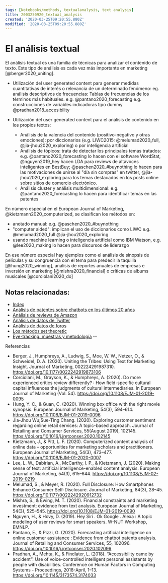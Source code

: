 ```yaml
---
tags: [Notebooks/methods, textualanalysis, text analysis]
title: 2003250920_textual_analysis
created: '2020-03-25T09:20:55.880Z'
modified: '2020-03-25T09:20:55.880Z'
---
```


# El análisis textual

El análisis textual es una familia de técnicas para analizar el contenido de texto. Este tipo de análisis es cada vez más importante en marketing [@berger2020_uniting].

- Utilización del user generated content para generar medidas cuantitativas de interés o relevancia de un determinado fenómeno: eg. análisis descriptivos de frecuencias: Tablas de frecuencias de los términos más habituales. e.g. @pantano2020_forecasting e.g. construcciones de variables indicadoras tipo dummy @pradhan2018_accesibility

- Utilización del user generated content para el análisis de contenido en los propios textos:
  - Análisis de la valencia del contenido (positivo-negativo y otras emociones): por diccionarios (e.g. LIWC2015: @melumad2020_full, @jia-jhou2020_exploring) o por inteligencia artificial
  - Análisis de tópicos: trata de detectar los principales temas tratados: e.g. @pantano2020_forecasting lo hacen con el software WordStat, @nguyen2019_hey hacen LDA para reviews de altavoces inteligentes en BestBuy; @paschen2020_#buynothing lo hacen para las motivaciones de unirse al "día sin compras" en twitter, @jia-jhou2020_exploring para los temas destacados en los posts online sobre sitios de comercio electrónico.
  - Análisis cluster y análisis multidimensional: e.g. @pantano2020_forecasting lo hacen para identificar temas en las patentes

En número especial en el European Journal of Marketing, @kietzmann2020_computerized, se clasifican los métodos en:

- anotado manual: e.g. @paschen2020_#buynothing
- "computer aided": implican el uso de diccionarios como LIWC e.g. @melumad2020_full @jia-jhou2020_exploring
- usando machine learning o inteligencia artificial como IBM Watson, e.g. @lee2020_making lo hacen para discursos de liderazgo

En ese número especial hay ejemplos como el análisis de sinopsis de películas y su congruencia con el tema para predecir la taquilla [@hung2020_winning], análisis de reportes anuales de empresas e inversión en marketing [@mishra2020_financial] o críticas de albums musicales [@corciolani2020_do]

## Notas relacionadas:

- [Index](_2003101705_index.md)
- [Análisis de patentes sobre chatbots en los últimos 20 años](2003250911_analisistextopatentesparachatbots.md)
- [Análisis de reviews de Amazon](2004280743_analisis_reviews_amazon.md)
- [Análisis de datos de Twitter](2004280804_analisis_twitter_data.md)
- [Análisis de datos de foros](2005251932_elusodeforosparaanalisismarketing.md)
- [Los métodos set theoretic](2003212003_set_theoretic_methods.md)
- [Eye-tracking: muestras y metodología](2003230740_muestras_eyetracking.md)
--

Referencias

- Berger, J., Humphreys, A., Ludwig, S., Moe, W. W., Netzer, O., & Schweidel, D. A. (2020). Uniting the Tribes: Using Text for Marketing Insight. Journal of Marketing, 002224291987310. https://doi.org/10.1177/0022242919873106
- Corciolani, M., Grayson, K., & Humphreys, A. (2020). Do more experienced critics review differently? : How field-specific cultural capital influences the judgments of cultural intermediaries. In European Journal of Marketing (Vol. 54). https://doi.org/10.1108/EJM-01-2019-0095
- Hung, Y. C., & Guan, C. (2020). Winning box office with the right movie synopsis. European Journal of Marketing, 54(3), 594–614. https://doi.org/10.1108/EJM-01-2019-0096
- Jia-Jhou Wu;Sue-Ting Chang. (2020). Exploring customer sentiment regarding online retail services: A topic-based approach. Journal of Retailing and Consumer Services, 55(August 2019), 102145. https://doi.org/10.1016/j.jretconser.2020.102145
- Kietzmann, J., & Pitt, L. F. (2020). Computerized content analysis of online data – opportunities for marketing scholars and practitioners. European Journal of Marketing, 54(3), 473–477. https://doi.org/10.1108/EJM-01-2020-0007
- Lee, L. W., Dabirian, A., McCarthy, I. P., & Kietzmann, J. (2020). Making sense of text: artificial intelligence-enabled content analysis. European Journal of Marketing, 54(3), 615–644. https://doi.org/10.1108/EJM-02-2019-0219
- Melumad, S., & Meyer, R. (2020). Full Disclosure: How Smartphones Enhance Consumer Self-Disclosure. Journal of Marketing, 84(3), 28–45. https://doi.org/10.1177/0022242920912732
- Mishra, S., & Ewing, M. T. (2020). Financial constraints and marketing investment: evidence from text analysis. European Journal of Marketing, 54(3), 525–545. https://doi.org/10.1108/EJM-01-2019-0090
- Nguyen, H., & Hovy, D. (2019). Hey Siri . Ok Google . Alexa : A topic modeling of user reviews for smart speakers. W-NUT Workshop, EMNLP.
- Pantano, E., & Pizzi, G. (2020). Forecasting artificial intelligence on online customer assistance : Evidence from chatbot patents analysis. Journal of Retailing and Consumer Services, 55, 102096. https://doi.org/10.1016/j.jretconser.2020.102096
- Pradhan, A., Mehta, K., & Findlater, L. (2018). “Accessibility came by accident”: Use of voice-controlled intelligent personal assistants by people with disabilities. Conference on Human Factors in Computing Systems - Proceedings, 2018-April, 1–13. https://doi.org/10.1145/3173574.3174033